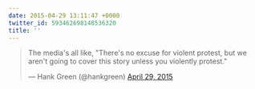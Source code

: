 ```yaml
---
date: 2015-04-29 13:11:47 +0000
twitter_id: 593462698148536320
title: ''
---
```


<blockquote class="twitter-tweet"><p lang="en" dir="ltr">The media&#39;s all like, &quot;There&#39;s no excuse for violent protest, but we aren&#39;t going to cover this story unless you violently protest.&quot;</p>&mdash; Hank Green (@hankgreen) <a href="https://twitter.com/hankgreen/status/593448838574157824?ref_src=twsrc%5Etfw">April 29, 2015</a></blockquote>
<script async src="https://platform.twitter.com/widgets.js" charset="utf-8"></script>
